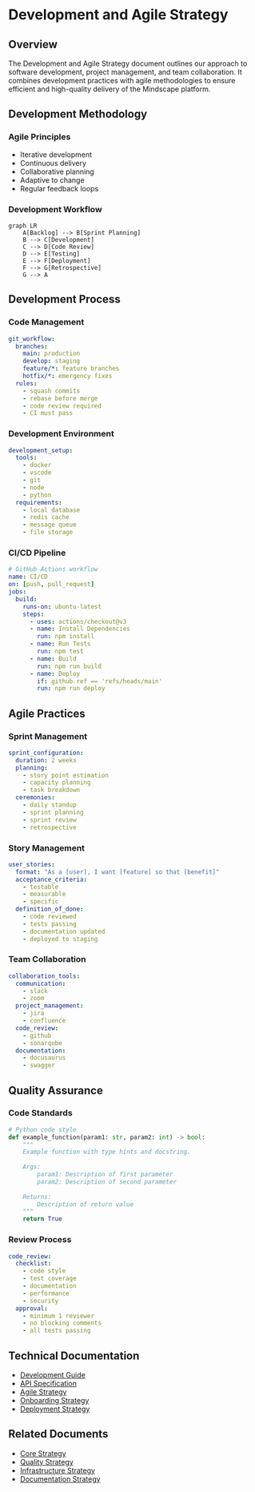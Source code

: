 # Development and Agile Strategy

## Overview

The Development and Agile Strategy document outlines our approach to software development, project management, and team collaboration. It combines development practices with agile methodologies to ensure efficient and high-quality delivery of the Mindscape platform.

## Development Methodology

### Agile Principles
- Iterative development
- Continuous delivery
- Collaborative planning
- Adaptive to change
- Regular feedback loops

### Development Workflow
```mermaid
graph LR
    A[Backlog] --> B[Sprint Planning]
    B --> C[Development]
    C --> D[Code Review]
    D --> E[Testing]
    E --> F[Deployment]
    F --> G[Retrospective]
    G --> A
```

## Development Process

### Code Management
```yaml
git_workflow:
  branches:
    main: production
    develop: staging
    feature/*: feature branches
    hotfix/*: emergency fixes
  rules:
    - squash commits
    - rebase before merge
    - code review required
    - CI must pass
```

### Development Environment
```yaml
development_setup:
  tools:
    - docker
    - vscode
    - git
    - node
    - python
  requirements:
    - local database
    - redis cache
    - message queue
    - file storage
```

### CI/CD Pipeline
```yaml
# GitHub Actions workflow
name: CI/CD
on: [push, pull_request]
jobs:
  build:
    runs-on: ubuntu-latest
    steps:
      - uses: actions/checkout@v3
      - name: Install Dependencies
        run: npm install
      - name: Run Tests
        run: npm test
      - name: Build
        run: npm run build
      - name: Deploy
        if: github.ref == 'refs/heads/main'
        run: npm run deploy
```

## Agile Practices

### Sprint Management
```yaml
sprint_configuration:
  duration: 2 weeks
  planning:
    - story point estimation
    - capacity planning
    - task breakdown
  ceremonies:
    - daily standup
    - sprint planning
    - sprint review
    - retrospective
```

### Story Management
```yaml
user_stories:
  format: "As a [user], I want [feature] so that [benefit]"
  acceptance_criteria:
    - testable
    - measurable
    - specific
  definition_of_done:
    - code reviewed
    - tests passing
    - documentation updated
    - deployed to staging
```

### Team Collaboration
```yaml
collaboration_tools:
  communication:
    - slack
    - zoom
  project_management:
    - jira
    - confluence
  code_review:
    - github
    - sonarqube
  documentation:
    - docusaurus
    - swagger
```

## Quality Assurance

### Code Standards
```python
# Python code style
def example_function(param1: str, param2: int) -> bool:
    """
    Example function with type hints and docstring.
    
    Args:
        param1: Description of first parameter
        param2: Description of second parameter
        
    Returns:
        Description of return value
    """
    return True
```

### Review Process
```yaml
code_review:
  checklist:
    - code style
    - test coverage
    - documentation
    - performance
    - security
  approval:
    - minimum 1 reviewer
    - no blocking comments
    - all tests passing
```

## Technical Documentation

- [Development Guide](../technical/development/DEVELOPMENT_GUIDE)
- [API Specification](../technical/api/API_SPECIFICATION)
- [Agile Strategy](AGILE_STRATEGY)
- [Onboarding Strategy](ONBOARDING_STRATEGY)
- [Deployment Strategy](DEPLOYMENT_STRATEGY)

## Related Documents

- [Core Strategy](CORE_STRATEGY)
- [Quality Strategy](QUALITY_STRATEGY)
- [Infrastructure Strategy](INFRASTRUCTURE_STRATEGY)
- [Documentation Strategy](DOCUMENTATION_STRATEGY) 